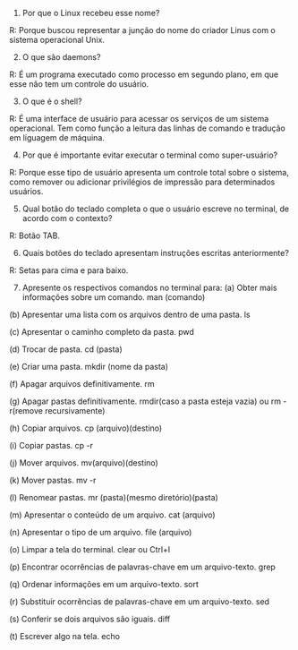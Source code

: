 1. Por que o Linux recebeu esse nome?

  R: Porque buscou representar a junção do nome do criador Linus com o sistema operacional Unix.

2. O que são daemons?

  R: É um programa executado como processo em segundo plano, em que esse não tem um controle do usuário.

3. O que é o shell?

  R: É uma interface de usuário para acessar os serviços de um sistema operacional. Tem como função a leitura das linhas de comando e tradução em liguagem de máquina.

4. Por que é importante evitar executar o terminal como super-usuário?
  
  R: Porque esse tipo de usuário apresenta um controle total sobre o sistema, como remover ou adicionar privilégios de impressão para determinados usuários.

5. Qual botão do teclado completa o que o usuário escreve no terminal, de acordo com o contexto?

  R: Botão TAB.

6. Quais botões do teclado apresentam instruções escritas anteriormente?
  
  R: Setas para cima e para baixo.

7. Apresente os respectivos comandos no terminal para:
  (a) Obter mais informações sobre um comando.
    man (comando)

  (b) Apresentar uma lista com os arquivos dentro de uma pasta.
    ls

  (c) Apresentar o caminho completo da pasta.
    pwd

  (d) Trocar de pasta.
    cd (pasta)

  (e) Criar uma pasta.
    mkdir (nome da pasta)

  (f) Apagar arquivos definitivamente.
    rm

  (g) Apagar pastas definitivamente.
    rmdir(caso a pasta esteja vazia) ou rm -r(remove recursivamente)

  (h) Copiar arquivos.
    cp (arquivo)(destino)

  (i) Copiar pastas.
    cp -r

  (j) Mover arquivos.
    mv(arquivo)(destino)

  (k) Mover pastas.
    mv -r

  (l) Renomear pastas.
    mr (pasta)(mesmo diretório)(pasta)

  (m) Apresentar o conteúdo de um arquivo.
    cat (arquivo)

  (n) Apresentar o tipo de um arquivo.
    file (arquivo)

  (o) Limpar a tela do terminal.
    clear ou Ctrl+l

  (p) Encontrar ocorrências de palavras-chave em um arquivo-texto.
    grep

  (q) Ordenar informações em um arquivo-texto.
    sort

  (r) Substituir ocorrências de palavras-chave em um arquivo-texto.
    sed

  (s) Conferir se dois arquivos são iguais.
    diff

  (t) Escrever algo na tela.
    echo

